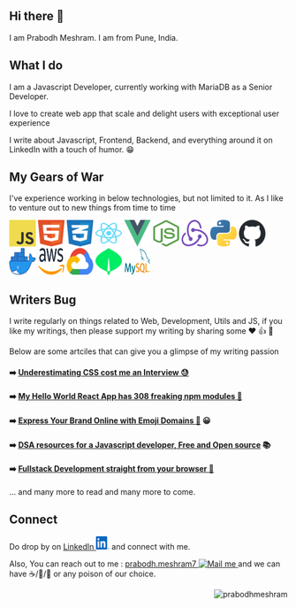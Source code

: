 ## Hi there 👋

I am Prabodh Meshram. I am from Pune, India.

## What I do

I am a Javascript Developer, currently working with MariaDB as a Senior Developer.

I love to create web app that scale and delight users with exceptional user experience

I write about Javascript, Frontend, Backend, and everything around it on LinkedIn with a touch of humor. 😁


## My Gears of War
I've experience working in below technologies, but not limited to it. As I like to venture out to new things from time to time

<img src="./svg/js.svg" width="48" height="48"> <img src="./svg/html.svg" width="48" height="48"> <img src="./svg/css.svg" width="48" height="48"> <img src="./svg/reactjs.svg" width="48" height="48"> <img src="./svg/vuejs.svg" width="48" height="48"> <img src="./svg/nodejs.svg" width="48" height="48"> <img src="./svg/redux.svg" width="48" height="48"> <img src="./svg/python.svg" width="48" height="48"> <img src="./svg/github.svg" width="48" height="48"> <img src="./svg/docker.webp" width="48" height="48"> <img src="./svg/aws.svg" width="48" height="48"> <img src="./svg/gcp.svg" width="48" height="48"> <img src="./svg/mongodb.svg" width="48" height="48"> <img src="./svg/mysql.png" width="48" height="48">

## Writers Bug

I write regularly on things related to Web, Development, Utils and JS, if you like my writings, then please support my writing by sharing some ❤️ 👍 💬 

Below are some artciles that can give you a glimpse of my writing passion

#### ➡️  [Underestimating CSS cost me an Interview 😓](https://www.linkedin.com/posts/prabodhmeshram_developerlife-frontend-css-activity-7098331246631530496-Ae1s?utm_source=share&utm_medium=member_desktop)

#### ➡️  [My Hello World React App has 308 freaking npm modules 🤯](https://www.linkedin.com/posts/prabodhmeshram_javascript-nodejs-ui-activity-7099781600602697729-SgQD)

#### ➡️  [Express Your Brand Online with Emoji Domains 🎉](https://www.linkedin.com/posts/prabodhmeshram_emojis-web-domains-activity-7100359212668514305--Wdr) 😀

#### ➡️  [DSA resources for a Javascript developer, Free and Open source](https://www.linkedin.com/posts/prabodhmeshram_github-trekhlebjavascript-algorithms-activity-7100712524827832320-4-sT) 📚

#### ➡️  [Fullstack Development straight from your browser 🚀](https://www.linkedin.com/posts/prabodhmeshram_google-fullstack-frontend-activity-7101547701426663424-J7yi)

... and many more to read and many more to come.

## Connect

Do drop by on [LinkedIn <img src="./svg/linkedin.svg" width="24" height="24">](https://www.linkedin.com/in/prabodhmeshram) and connect with me.

Also, You can reach out to me : <a href="mailto:prabodh.meshram7@gmail.com" target="_blank" rel="noopener noreferrer">
    prabodh.meshram7 <img src="https://img.icons8.com/color/48/000000/gmail-new.png" width="20" title="Mail me" />
  </a> and we can have ☕/🍵/🍺 or any poison of our choice.

  <p align="right"><img src="https://komarev.com/ghpvc/?username=prabodhmeshram&label=Profile%20views&color=0e75b6&style=flat" alt="prabodhmeshram" /> </p>
